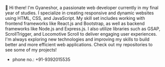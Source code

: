 👋 Hi there! I'm Gyaneshor, a passionate web developer currently in my final year of studies. I specialize in creating responsive and dynamic websites using HTML, CSS, and JavaScript. My skill set includes working with frontend frameworks like React.js and Bootstrap, as well as backend frameworks like Node.js and Express.js. I also utilize libraries such as GSAP, ScrollTrigger, and Locomotive Scroll to deliver engaging user experiences. I'm always exploring new technologies and improving my skills to build better and more efficient web applications. Check out my repositories to see some of my projects!


-  phone no.: +91-9392015535

<!---
gyaneshorsingh1/gyaneshorsingh1 is a ✨ special ✨ repository because its `README.md` (this file) appears on your GitHub profile.
You can click the Preview link to take a look at your changes.
--->
